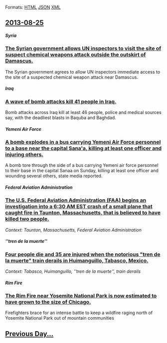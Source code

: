 
Formats: [HTML](2013/08/25/index.html)  [JSON](2013/08/25/index.json)  [XML](2013/08/25/index.xml)  

## [2013-08-25](/news/2013/08/25/index.md)

##### Syria
### [The Syrian government allows UN inspectors to visit the site of suspect chemical weapons attack outside the outskirt of Damascus. ](/news/2013/08/25/the-syrian-government-allows-un-inspectors-to-visit-the-site-of-suspect-chemical-weapons-attack-outside-the-outskirt-of-damascus.md)
The Syrian government agrees to allow UN inspectors immediate access to the site of a suspected chemical weapon attack near Damascus.

##### Iraq
### [A wave of bomb attacks kill 41 people in Iraq. ](/news/2013/08/25/a-wave-of-bomb-attacks-kill-41-people-in-iraq.md)
Bomb attacks across Iraq kill at least 46 people, police and medical sources say, with the deadliest blasts in Baquba and Baghdad.

##### Yemeni Air Force
### [A bomb explodes in a bus carrying Yemeni Air Force personnel to a base near the capital Sana'a, killing at least one officer and injuring others. ](/news/2013/08/25/a-bomb-explodes-in-a-bus-carrying-yemeni-air-force-personnel-to-a-base-near-the-capital-sana-a-killing-at-least-one-officer-and-injuring-ot.md)
A bomb tore through the side of a bus carrying Yemeni air force personnel to their base in the capital Sanaa on Sunday, killing at least one officer and wounding several others, state media reported.

##### Federal Aviation Administration
### [The U.S. Federal Aviation Administration (FAA) begins an investigation into a 6:30 AM EST crash of a small plane that caught fire in Taunton, Massachusetts, that is believed to have killed two people. ](/news/2013/08/25/the-u-s-federal-aviation-administration-faa-begins-an-investigation-into-a-6-30-am-est-crash-of-a-small-plane-that-caught-fire-in-taunton.md)
_Context: Taunton, Massachusetts, Federal Aviation Administration_

##### ''tren de la muerte''
### [Four people die and 35 are injured when the notorious "tren de la muerte" train derails in Huimanguillo, Tabasco, Mexico. ](/news/2013/08/25/four-people-die-and-35-are-injured-when-the-notorious-tren-de-la-muerte-train-derails-in-huimanguillo-tabasco-mexico.md)
_Context: Tabasco, Huimanguillo, ''tren de la muerte'', train derails_

##### Rim Fire
### [The Rim Fire near Yosemite National Park is now estimated to have grown to the size of Chicago. ](/news/2013/08/25/the-rim-fire-near-yosemite-national-park-is-now-estimated-to-have-grown-to-the-size-of-chicago.md)
Firefighters brace for an intense battle to keep a wildfire raging north of Yosemite National Park out of mountain communities

## [Previous Day...](/news/2013/08/24/index.md)

